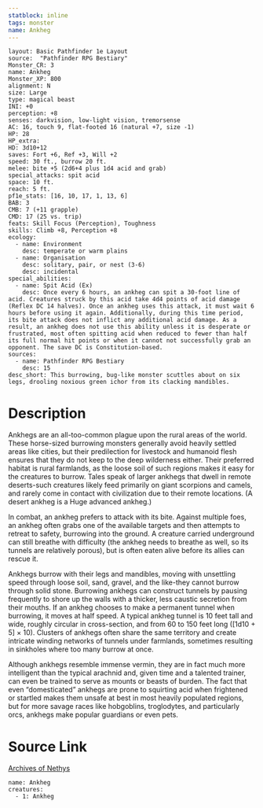 ```yaml
---
statblock: inline
tags: monster
name: Ankheg
---
```

```statblock
layout: Basic Pathfinder 1e Layout
source:  "Pathfinder RPG Bestiary"
Monster_CR: 3
name: Ankheg
Monster_XP: 800
alignment: N
size: Large
type: magical beast
INI: +0
perception: +8
senses: darkvision, low-light vision, tremorsense
AC: 16, touch 9, flat-footed 16 (natural +7, size -1)
HP: 28
HP_extra: 
HD: 3d10+12
saves: Fort +6, Ref +3, Will +2
speed: 30 ft., burrow 20 ft.
melee: bite +5 (2d6+4 plus 1d4 acid and grab)
special_attacks: spit acid
space: 10 ft.
reach: 5 ft.
pf1e_stats: [16, 10, 17, 1, 13, 6]
BAB: 3
CMB: 7 (+11 grapple)
CMD: 17 (25 vs. trip)
feats: Skill Focus (Perception), Toughness
skills: Climb +8, Perception +8
ecology:
  - name: Environment
    desc: temperate or warm plains
  - name: Organisation
    desc: solitary, pair, or nest (3-6)
    desc: incidental
special_abilities:
  - name: Spit Acid (Ex)
    desc: Once every 6 hours, an ankheg can spit a 30-foot line of acid. Creatures struck by this acid take 4d4 points of acid damage (Reflex DC 14 halves). Once an ankheg uses this attack, it must wait 6 hours before using it again. Additionally, during this time period, its bite attack does not inflict any additional acid damage. As a result, an ankheg does not use this ability unless it is desperate or frustrated, most often spitting acid when reduced to fewer than half its full normal hit points or when it cannot not successfully grab an opponent. The save DC is Constitution-based.
sources:
  - name: Pathfinder RPG Bestiary
    desc: 15
desc_short: This burrowing, bug-like monster scuttles about on six legs, drooling noxious green ichor from its clacking mandibles.
```
# Description
Ankhegs are an all-too-common plague upon the rural areas of the world. These horse-sized burrowing monsters generally avoid heavily settled areas like cities, but their predilection for livestock and humanoid flesh ensures that they do not keep to the deep wilderness either. Their preferred habitat is rural farmlands, as the loose soil of such regions makes it easy for the creatures to burrow. Tales speak of larger ankhegs that dwell in remote deserts-such creatures likely feed primarily on giant scorpions and camels, and rarely come in contact with civilization due to their remote locations. (A desert ankheg is a Huge advanced ankheg.)

In combat, an ankheg prefers to attack with its bite. Against multiple foes, an ankheg often grabs one of the available targets and then attempts to retreat to safety, burrowing into the ground. A creature carried underground can still breathe with difficulty (the ankheg needs to breathe as well, so its tunnels are relatively porous), but is often eaten alive before its allies can rescue it.

Ankhegs burrow with their legs and mandibles, moving with unsettling speed through loose soil, sand, gravel, and the like-they cannot burrow through solid stone. Burrowing ankhegs can construct tunnels by pausing frequently to shore up the walls with a thicker, less caustic secretion from their mouths. If an ankheg chooses to make a permanent tunnel when burrowing, it moves at half speed. A typical ankheg tunnel is 10 feet tall and wide, roughly circular in cross-section, and from 60 to 150 feet long ([1d10 + 5] × 10). Clusters of ankhegs often share the same territory and create intricate winding networks of tunnels under farmlands, sometimes resulting in sinkholes where too many burrow at once.

Although ankhegs resemble immense vermin, they are in fact much more intelligent than the typical arachnid and, given time and a talented trainer, can even be trained to serve as mounts or beasts of burden. The fact that even “domesticated” ankhegs are prone to squirting acid when frightened or startled makes them unsafe at best in most heavily populated regions, but for more savage races like hobgoblins, troglodytes, and particularly orcs, ankhegs make popular guardians or even pets.
# Source Link
[Archives of Nethys](https://aonprd.com/MonsterDisplay.aspx?ItemName=Ankheg)
```encounter-table
name: Ankheg
creatures:
  - 1: Ankheg
```
